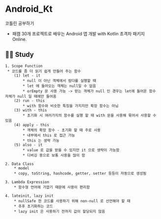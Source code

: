 # Android_Kt
코틀린 공부하기

- 패캠 30개 프로젝트로 배우는 Android 앱 개발 with Kotlin 초격차 패키지 Online.

## 🙇‍♀️ Study
    1. Scope Function
     * 코드를 좀 더 읽기 쉽게 만들어 주는 함수 
        (1) let - it
            * null 이 아닌 객체에서 람다를 실행할 때
            * let 에 들어오는 객체는 null일 수 없음
            * orEmpty 문 사용 가능 -> 받는 객체가 null 인 경우는 let에 들어온 함수 자체가 null 일 때에만 들어옴
        (2) run - this
            * with 함수와 비슷한 특징을 가지지만 확장 함수는 아님
        (3) with - this
            * 초기화 시 여러가지의 함수를 실행 할 때 with 문을 사용해 묶어서 사용할 수 있음
        (4) apply - this
            * 객체의 확장 함수 - 초기화 할 때 주로 사용
            * 내부에서 this 로 접근 가능
            * this 는 생략 가능
        (5) also - it
            * value 로 값을 받을 수 있지만 it 으로 생략이 가능함
            * 디버깅 용으로 보통 사용을 많이 함

    2. Data Class
        * model
        * copy, toString, hashcode, getter, setter 등등이 자동으로 생성됨

    3. Lambda Expression
        * 함수형 언어에 가깝기 때문에 사용이 편리함

    4. lateinit, lazy init
        * nullSafe 한 코드를 사용하기 위해 non-null 로 선언해야 할 때
        * 추후 초기화하는 코드
        * lazy init 은 사용하기 전까지 값이 할당되지 않음
